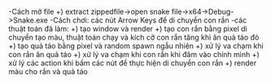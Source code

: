 
-Cách mở file 
+) extract zippedfile->open snake file->x64->Debug->Snake.exe
-Cách chơi: các nút Arrow Keys để di chuyển con rắn
-các thuật toán đã làm:
+) tạo window và render
+) tạo con rắn bằng pixel di chuyển tạo màu, thuật toán chạy và kích cỡ con rắn tăng khi ăn quả táo đỏ
+) tạo quả táo bằng pixel và random spawn ngẫu nhiên
+) xử lý va chạm khi con rắn ăn quả táo
+) xử lý va chạm khi con rắn khi đâm vào chính mình
+) xử lý các action khi bấm các nút để thực hiện di chuyển con rắn
+) render màu cho rắn và quả táo
